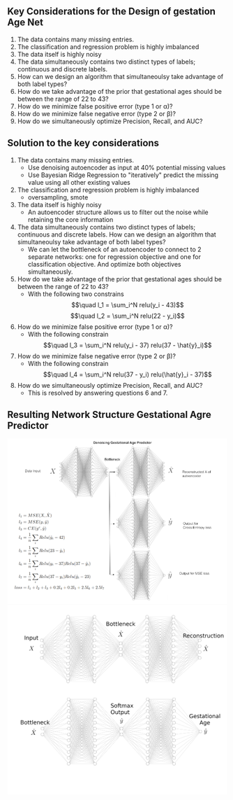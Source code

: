 
## Key Considerations for the Design of gestation Age Net
1. The data contains many missing entries. 
2. The classification and regression problem is highly imbalanced
3. The data itself is highly noisy
4. The data simultaneously contains two distinct types of labels; continuous and discrete labels.
5. How can we design an algorithm that simultaneoulsy take advantage of both label types?
6. How do we take advantage of the prior that gestational ages should be between the range of 22 to 43? 
7. How do we minimize false positive error (type 1 or α)?
8. How do we minimize false negative error (type 2 or β)?
9. How do we simultaneously optimize Precision, Recall, and AUC?

## Solution to the key considerations
1. The data contains many missing entries. 
    + Use denoising autoencoder as input at 40% potential missing values
    + Use Bayesian Ridge Regression to "iteratively" predict the missing value using all other existing values
2. The classification and regression problem is highly imbalanced
    + oversampling, smote
3. The data itself is highly noisy
    + An autoencoder structure allows us to filter out the noise while retaining the core information
4. The data simultaneously contains two distinct types of labels; continuous and discrete labels. How can we design an algorithm that simultaneoulsy take advantage of both label types?
    + We can let the bottleneck of an autoencoder to connect to 2 separate networks: one for regression objective and one for classification objective. And optimize both objectives simultaneously. 
5. How do we take advantage of the prior that gestational ages should be between the range of 22 to 43? 
    + With the following two constrains
    $$\quad l_1 = \sum_i^N relu(y_i - 43)$$
    $$\quad l_2 = \sum_i^N relu(22 - y_i)$$
6. How do we minimize false positive error (type 1 or α)?
    + With the following constrain
    $$\quad l_3 = \sum_i^N relu(y_i - 37) relu(37 - \hat{y}_i)$$
7. How do we minimize false negative error (type 2 or β)?
    + With the following constrain
    $$\quad l_4 = \sum_i^N relu(37 - y_i) relu(\hat{y}_i - 37)$$
8. How do we simultaneously optimize Precision, Recall, and AUC? 
    + This is resolved by answering questions 6 and 7. 


## Resulting Network Structure Gestational Agre Predictor

![Network Structure 1](../ikids_prot/img/gestNet.png)
![Network Structure 2](../ikids_prot/img/network_CE_structure.png)

